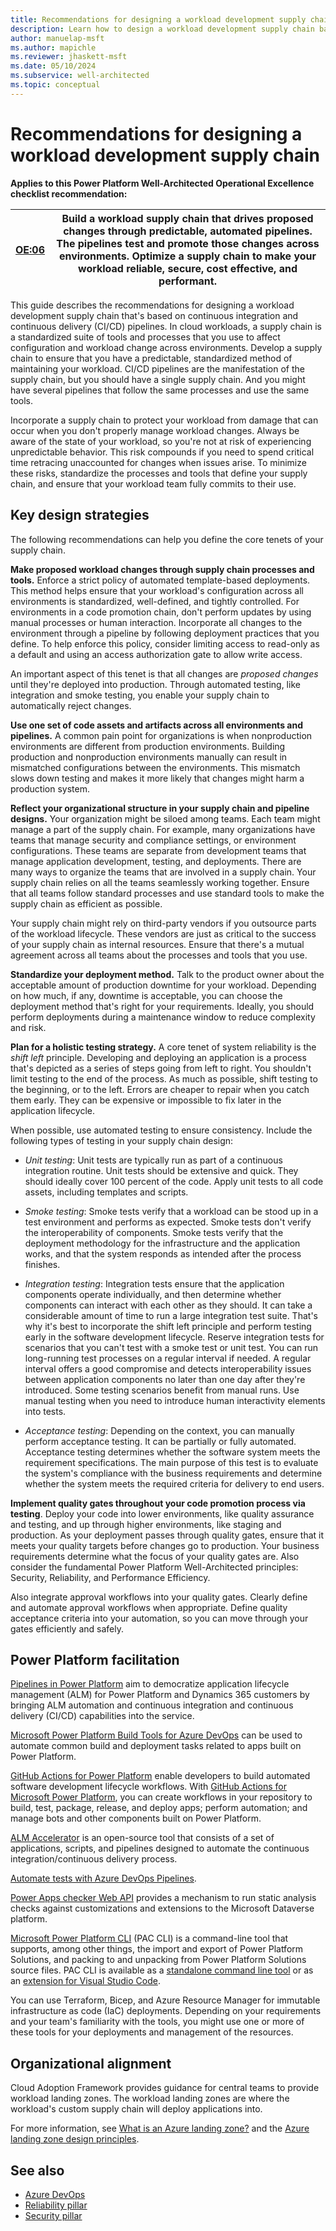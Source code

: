 ```yaml
---
title: Recommendations for designing a workload development supply chain
description: Learn how to design a workload development supply chain based on CI/CD pipelines that ensure a predictable, efficient workload lifecycle. 
author: manuelap-msft
ms.author: mapichle
ms.reviewer: jhaskett-msft
ms.date: 05/10/2024
ms.subservice: well-architected
ms.topic: conceptual
---
```

# Recommendations for designing a workload development supply chain

**Applies to this Power Platform Well-Architected Operational Excellence checklist recommendation:**

|[OE:06](checklist.md)| **Build a workload supply chain that drives proposed changes through predictable, automated pipelines. The pipelines test and promote those changes across environments. Optimize a supply chain to make your workload reliable, secure, cost effective, and performant.** |
|---|---|

This guide describes the recommendations for designing a workload development supply chain that's based on continuous integration and continuous delivery (CI/CD) pipelines. In cloud workloads, a supply chain is a standardized suite of tools and processes that you use to affect configuration and workload change across environments. Develop a supply chain to ensure that you have a predictable, standardized method of maintaining your workload. CI/CD pipelines are the manifestation of the supply chain, but you should have a single supply chain. And you might have several pipelines that follow the same processes and use the same tools.

Incorporate a supply chain to protect your workload from damage that can occur when you don't properly manage workload changes. Always be aware of the state of your workload, so you're not at risk of experiencing unpredictable behavior. This risk compounds if you need to spend critical time retracing unaccounted for changes when issues arise. To minimize these risks, standardize the processes and tools that define your supply chain, and ensure that your workload team fully commits to their use.

## Key design strategies

The following recommendations can help you define the core tenets of your supply chain.

**Make proposed workload changes through supply chain processes and tools.** Enforce a strict policy of automated template-based deployments. This method helps ensure that your workload's configuration across all environments is standardized, well-defined, and tightly controlled. For environments in a code promotion chain, don't perform updates by using manual processes or human interaction. Incorporate all changes to the environment through a pipeline by following deployment practices that you define. To help enforce this policy, consider limiting access to read-only as a default and using an access authorization gate to allow write access.

An important aspect of this tenet is that all changes are *proposed changes* until they're deployed into production. Through automated testing, like integration and smoke testing, you enable your supply chain to automatically reject changes.

**Use one set of code assets and artifacts across all environments and pipelines.** A common pain point for organizations is when nonproduction environments are different from production environments. Building production and nonproduction environments manually can result in mismatched configurations between the environments. This mismatch slows down testing and makes it more likely that changes might harm a production system.

**Reflect your organizational structure in your supply chain and pipeline designs.** Your organization might be siloed among teams. Each team might manage a part of the supply chain. For example, many organizations have teams that manage security and compliance settings, or environment configurations. These teams are separate from development teams that manage application development, testing, and deployments. There are many ways to organize the teams that are involved in a supply chain. Your supply chain relies on all the teams seamlessly working together. Ensure that all teams follow standard processes and use standard tools to make the supply chain as efficient as possible.

Your supply chain might rely on third-party vendors if you outsource parts of the workload lifecycle. These vendors are just as critical to the success of your supply chain as internal resources. Ensure that there's a mutual agreement across all teams about the processes and tools that you use.

**Standardize your deployment method.** Talk to the product owner about the acceptable amount of production downtime for your workload. Depending on how much, if any, downtime is acceptable, you can choose the deployment method that's right for your requirements. Ideally, you should perform deployments during a maintenance window to reduce complexity and risk.

**Plan for a holistic testing strategy.** A core tenet of system reliability is the *shift left* principle. Developing and deploying an application is a process that's depicted as a series of steps going from left to right. You shouldn't limit testing to the end of the process. As much as possible, shift testing to the beginning, or to the left. Errors are cheaper to repair when you catch them early. They can be expensive or impossible to fix later in the application lifecycle.

When possible, use automated testing to ensure consistency. Include the following types of testing in your supply chain design:

- *Unit testing*: Unit tests are typically run as part of a continuous integration routine. Unit tests should be extensive and quick. They should ideally cover 100 percent of the code. Apply unit tests to all code assets, including templates and scripts.

- *Smoke testing*: Smoke tests verify that a workload can be stood up in a test environment and performs as expected. Smoke tests don't verify the interoperability of components. Smoke tests verify that the deployment methodology for the infrastructure and the application works, and that the system responds as intended after the process finishes.

- *Integration testing*: Integration tests ensure that the application components operate individually, and then determine whether components can interact with each other as they should. It can take a considerable amount of time to run a large integration test suite. That's why it's best to incorporate the shift left principle and perform testing early in the software development lifecycle. Reserve integration tests for scenarios that you can't test with a smoke test or unit test. You can run long-running test processes on a regular interval if needed. A regular interval offers a good compromise and detects interoperability issues between application components no later than one day after they're introduced. Some testing scenarios benefit from manual runs. Use manual testing when you need to introduce human interactivity elements into tests.

- *Acceptance testing*: Depending on the context, you can manually perform acceptance testing. It can be partially or fully automated. Acceptance testing determines whether the software system meets the requirement specifications. The main purpose of this test is to evaluate the system's compliance with the business requirements and determine whether the system meets the required criteria for delivery to end users.

**Implement quality gates throughout your code promotion process via testing**. Deploy your code into lower environments, like quality assurance and testing, and up through higher environments, like staging and production. As your deployment passes through quality gates, ensure that it meets your quality targets before changes go to production. Your business requirements determine what the focus of your quality gates are. Also consider the fundamental Power Platform Well-Architected principles: Security, Reliability, and Performance Efficiency.

Also integrate approval workflows into your quality gates. Clearly define and automate approval workflows when appropriate. Define quality acceptance criteria into your automation, so you can move through your gates efficiently and safely.

## Power Platform facilitation

[Pipelines in Power Platform](/power-platform/alm/pipelines) aim to democratize application lifecycle management (ALM) for Power Platform and Dynamics 365 customers by bringing ALM automation and continuous integration and continuous delivery (CI/CD) capabilities into the service.

[Microsoft Power Platform Build Tools for Azure DevOps](/power-platform/alm/devops-build-tools) can be used to automate common build and deployment tasks related to apps built on Power Platform.

[GitHub Actions for Power Platform](/power-platform/alm/devops-github-actions) enable developers to build automated software development lifecycle workflows. With [GitHub Actions for Microsoft Power Platform](https://github.com/marketplace/actions/powerplatform-actions), you can create workflows in your repository to build, test, package, release, and deploy apps; perform automation; and manage bots and other components built on Power Platform.

[ALM Accelerator](/power-platform/guidance/coe/setup-almaccelerator) is an open-source tool that consists of a set of applications, scripts, and pipelines designed to automate the continuous integration/continuous delivery process.

[Automate tests with Azure DevOps Pipelines](/power-apps/maker/canvas-apps/test-studio-classic-pipeline-editor).

[Power Apps checker Web API](/power-platform/alm/checker-api/overview) provides a mechanism to run static analysis checks against customizations and extensions to the Microsoft Dataverse platform.

[Microsoft Power Platform CLI](/power-platform/developer/cli/introduction) (PAC CLI) is a command-line tool that supports, among other things, the import and export of Power Platform Solutions, and packing to and unpacking from Power Platform Solutions source files. PAC CLI is available as a [standalone command line tool](https://aka.ms/PowerAppsCLI) or as an [extension for Visual Studio Code](https://marketplace.visualstudio.com/items?itemName=microsoft-IsvExpTools.powerplatform-vscode).

You can use Terraform, Bicep, and Azure Resource Manager for immutable infrastructure as code (IaC) deployments. Depending on your requirements and your team's familiarity with the tools, you might use one or more of these tools for your deployments and management of the resources.

## Organizational alignment

Cloud Adoption Framework provides guidance for central teams to provide workload landing zones. The workload landing zones are where the workload's custom supply chain will deploy applications into.

For more information, see [What is an Azure landing zone?](/azure/cloud-adoption-framework/ready/landing-zone) and the [Azure landing zone design principles](/azure/cloud-adoption-framework/ready/landing-zone/design-principles).

## See also

- [Azure DevOps](/azure/devops/user-guide/what-is-azure-devops)
- [Reliability pillar](../reliability/checklist.md)
- [Security pillar](../security/checklist.md)
